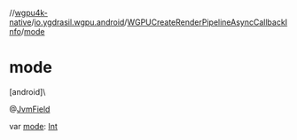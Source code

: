 //[wgpu4k-native](../../../index.md)/[io.ygdrasil.wgpu.android](../index.md)/[WGPUCreateRenderPipelineAsyncCallbackInfo](index.md)/[mode](mode.md)

# mode

[android]\

@[JvmField](https://kotlinlang.org/api/core/kotlin-stdlib/kotlin.jvm/-jvm-field/index.html)

var [mode](mode.md): [Int](https://kotlinlang.org/api/core/kotlin-stdlib/kotlin/-int/index.html)